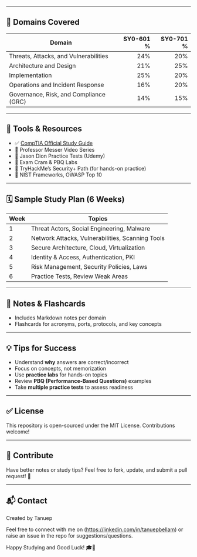 
---

## 🧠 Domains Covered

| Domain                                    | SY0-601 % | SY0-701 % |
|-------------------------------------------|----------:|----------:|
| Threats, Attacks, and Vulnerabilities     |     24%   |     20%   |
| Architecture and Design                   |     21%   |     25%   |
| Implementation                            |     25%   |     20%   |
| Operations and Incident Response          |     16%   |     20%   |
| Governance, Risk, and Compliance (GRC)    |     14%   |     15%   |

---

## 🔧 Tools & Resources

- ✅ [CompTIA Official Study Guide](https://www.comptia.org/certifications/security)
- 🎥 Professor Messer Video Series
- 💬 Jason Dion Practice Tests (Udemy)
- 🧩 Exam Cram & PBQ Labs
- 🎯 TryHackMe’s Security+ Path (for hands-on practice)
- 📖 NIST Frameworks, OWASP Top 10

---

## 🗓️ Sample Study Plan (6 Weeks)

| Week | Topics                                    |
|------|-------------------------------------------|
| 1    | Threat Actors, Social Engineering, Malware |
| 2    | Network Attacks, Vulnerabilities, Scanning Tools |
| 3    | Secure Architecture, Cloud, Virtualization |
| 4    | Identity & Access, Authentication, PKI     |
| 5    | Risk Management, Security Policies, Laws   |
| 6    | Practice Tests, Review Weak Areas          |

---

## 📝 Notes & Flashcards

- Includes Markdown notes per domain
- Flashcards for acronyms, ports, protocols, and key concepts

---

## 💡 Tips for Success

- Understand **why** answers are correct/incorrect
- Focus on concepts, not memorization
- Use **practice labs** for hands-on topics
- Review **PBQ (Performance-Based Questions)** examples
- Take **multiple practice tests** to assess readiness

---

## ✅ License

This repository is open-sourced under the MIT License. Contributions welcome!

---

## 🤝 Contribute

Have better notes or study tips? Feel free to fork, update, and submit a pull request! 🙌

---

## 📬 Contact

Created by Tanuep 


Feel free to connect with me on (https://linkedin.com/in/tanuepbellam) or raise an issue in the repo for suggestions/questions.

Happy Studying and Good Luck! 🎓🔐
